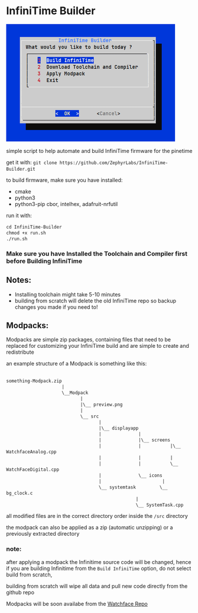 # InfiniTime Builder

![Preview](Preview.png "Image Preview")

simple script to help automate and build InfiniTime firmware for the pinetime

get it with:
`git clone https://github.com/ZephyrLabs/InfiniTime-Builder.git`

to build firmware, make sure you have installed:
* cmake
* python3
* python3-pip cbor, intelhex, adafruit-nrfutil

run it with:
```
cd InfiniTime-Builder
chmod +x run.sh
./run.sh
```

### Make sure you have Installed the Toolchain and Compiler first before Building InfiniTime


## Notes:
* Installing toolchain might take 5-10 minutes
* building from scratch will delete the old InfiniTime repo so backup changes you made if you need to!

## Modpacks:
Modpacks are simple zip packages, containing files that need to be replaced for
customizing your InfiniTime build and are simple to create and redistribute

an example structure of a Modpack is something like this:
```

something-Modpack.zip
                     |
                     \__Modpack
                            |
                            |\__ preview.png
                            |
                            \__ src
                                   |
                                   |\__ displayapp
                                   |              |
                                   |              |\__ screens
                                   |              |           |\__ WatchfaceAnalog.cpp
                                   |              |           |
                                   |              |           \__ WatchFaceDigital.cpp
                                   |              \__ icons
                                   |                       |
                                   \__ systemtask         \__ bg_clock.c
                                                 |
                                                 \__ SystemTask.cpp
```

all modified files are in the correct directory order inside the 
`/src` directory

the modpack can also be applied as a zip (automatic unzipping) or a previously extracted directory

### note: 
after applying a modpack the Infinitime source code will be 
changed, hence if you are building Infinitime from the 
`Build InfiniTime` option, do not select build from scratch, 

building from scratch will wipe all data and pull new code 
directly from the github repo

Modpacks will be soon availabe from the [Watchface Repo](https://zephyrlabs.github.io/Watchfaces/)
